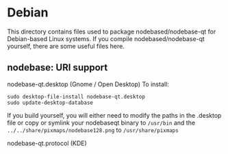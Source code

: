 
Debian
====================
This directory contains files used to package nodebased/nodebase-qt
for Debian-based Linux systems. If you compile nodebased/nodebase-qt yourself, there are some useful files here.

## nodebase: URI support ##


nodebase-qt.desktop  (Gnome / Open Desktop)
To install:

	sudo desktop-file-install nodebase-qt.desktop
	sudo update-desktop-database

If you build yourself, you will either need to modify the paths in
the .desktop file or copy or symlink your nodebaseqt binary to `/usr/bin`
and the `../../share/pixmaps/nodebase128.png` to `/usr/share/pixmaps`

nodebase-qt.protocol (KDE)

